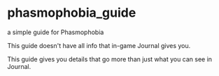 # phasmophobia_guide
a simple guide for Phasmophobia

This guide doesn't have all info that in-game Journal gives you.

This guide gives you details that go more than just what you can see in Journal.
